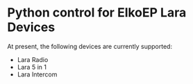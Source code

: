 Python control for ElkoEP Lara Devices
======================================

At present, the following devices are currently supported:

* Lara Radio
* Lara 5 in 1
* Lara Intercom

